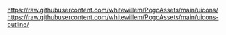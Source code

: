 https://raw.githubusercontent.com/whitewillem/PogoAssets/main/uicons/
https://raw.githubusercontent.com/whitewillem/PogoAssets/main/uicons-outline/
